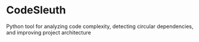 # CodeSleuth
Python tool for analyzing code complexity, detecting circular dependencies, and improving project architecture
